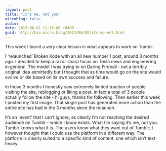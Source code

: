 ```yaml
---
layout: post
title: "It's me, not you"
microblog: false
audio: 
date: 2013-06-02 11:16:00 +0400
guid: http://kaa.micro.blog/2013/06/02/its-me-not.html
---
```

<p>This week I learnt a very clear lesson in what appears to work on Tumblr.</p>

<p>I &lsquo;relaunched&rsquo; Broken Kode with an all new number 1 post, around 3 months ago. I decided to keep a razor sharp focus on Tesla news and engineering in general. The model I was trying to on Daring Fireball - not a terribly original idea admittedly but I thought that as time would go on the site would evolve or die based on its own success and failure.</p>

<p>In those 3 months I honestly saw extremely limited traction of people visiting the site, reblogging or liking a post. In fact a total of 3 people actually follow the site - hi guys, thanks for following. Then earlier this week I posted my first image. That single post has generated more action than the entire site has had in the 3 months since the relaunch.</p>

<p>It&rsquo;s an 'event&rsquo; that I can&rsquo;t ignore, as clearly I&rsquo;m not reaching the desired audience on Tumblr - which I know exists. What I&rsquo;m saying it&rsquo;s me, not you. Tumblr knows what it is. The users know what they want out of Tumblr; I however thought that I could use the platform in a different way. The platform is clearly suited to a specific kind of content, one which isn&rsquo;t text heavy.</p>
